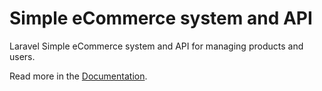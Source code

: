 # Simple eCommerce system and API

Laravel Simple eCommerce system and API for managing products and users.

Read more in the [Documentation](https://github.com/Mohamed-Ashour/Laravel-eCommerce-API/wiki).
